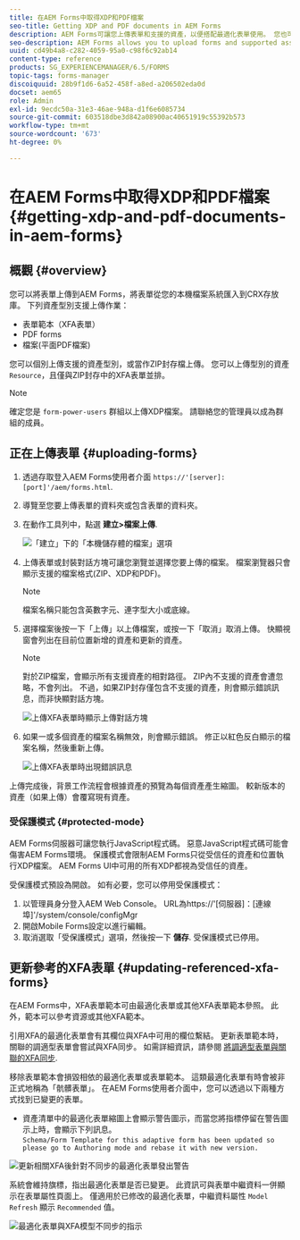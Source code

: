 ```yaml
---
title: 在AEM Forms中取得XDP和PDF檔案
seo-title: Getting XDP and PDF documents in AEM Forms
description: AEM Forms可讓您上傳表單和支援的資產，以便搭配最適化表單使用。 您也可以以ZIP檔形式大量上傳表單和相關資源。
seo-description: AEM Forms allows you to upload forms and supported assets to use with adaptive forms. You can also bulk upload forms and related resources as a ZIP.
uuid: cd49b4a8-c282-4059-95a0-c98f6c92ab14
content-type: reference
products: SG_EXPERIENCEMANAGER/6.5/FORMS
topic-tags: forms-manager
discoiquuid: 28b9f1d6-6a52-458f-a8ed-a206502eda0d
docset: aem65
role: Admin
exl-id: 9ecdc50a-31e3-46ae-948a-d1f6e6085734
source-git-commit: 603518dbe3d842a08900ac40651919c55392b573
workflow-type: tm+mt
source-wordcount: '673'
ht-degree: 0%

---
```


# 在AEM Forms中取得XDP和PDF檔案{#getting-xdp-and-pdf-documents-in-aem-forms}

## 概觀 {#overview}

您可以將表單上傳到AEM Forms，將表單從您的本機檔案系統匯入到CRX存放庫。 下列資產型別支援上傳作業：

* 表單範本（XFA表單）
* PDF forms
* 檔案(平面PDF檔案)

您可以個別上傳支援的資產型別，或當作ZIP封存檔上傳。 您可以上傳型別的資產 `Resource`，且僅與ZIP封存中的XFA表單並排。

>[!NOTE]
>
>確定您是 `form-power-users` 群組以上傳XDP檔案。 請聯絡您的管理員以成為群組的成員。

## 正在上傳表單 {#uploading-forms}

1. 透過存取登入AEM Forms使用者介面 `https://'[server]:[port]'/aem/forms.html`.
1. 導覽至您要上傳表單的資料夾或包含表單的資料夾。
1. 在動作工具列中，點選 **建立>檔案上傳**.

   ![「建立」下的「本機儲存體的檔案」選項](assets/step.png)

1. 上傳表單或封裝對話方塊可讓您瀏覽並選擇您要上傳的檔案。 檔案瀏覽器只會顯示支援的檔案格式(ZIP、XDP和PDF)。

   >[!NOTE]
   >
   >檔案名稱只能包含英數字元、連字型大小或底線。

1. 選擇檔案後按一下「上傳」以上傳檔案，或按一下「取消」取消上傳。 快顯視窗會列出在目前位置新增的資產和更新的資產。

   >[!NOTE]
   >
   >對於ZIP檔案，會顯示所有支援資產的相對路徑。 ZIP內不支援的資產會遭忽略，不會列出。 不過，如果ZIP封存僅包含不支援的資產，則會顯示錯誤訊息，而非快顯對話方塊。

   ![上傳XFA表單時顯示上傳對話方塊](assets/upload-scr.png)

1. 如果一或多個資產的檔案名稱無效，則會顯示錯誤。 修正以紅色反白顯示的檔案名稱，然後重新上傳。

   ![上傳XFA表單時出現錯誤訊息](assets/upload-scr-err.png)

上傳完成後，背景工作流程會根據資產的預覽為每個資產產生縮圖。 較新版本的資產（如果上傳）會覆寫現有資產。

### 受保護模式 {#protected-mode}

AEM Forms伺服器可讓您執行JavaScript程式碼。 惡意JavaScript程式碼可能會傷害AEM Forms環境。 保護模式會限制AEM Forms只從受信任的資產和位置執行XDP檔案。 AEM Forms UI中可用的所有XDP都視為受信任的資產。

受保護模式預設為開啟。 如有必要，您可以停用受保護模式：

1. 以管理員身分登入AEM Web Console。 URL為https://&#39;[伺服器]：[連線埠]&#39;/system/console/configMgr
1. 開啟Mobile Forms設定以進行編輯。
1. 取消選取「受保護模式」選項，然後按一下 **儲存**. 受保護模式已停用。

## 更新參考的XFA表單 {#updating-referenced-xfa-forms}

在AEM Forms中，XFA表單範本可由最適化表單或其他XFA表單範本參照。 此外，範本可以參考資源或其他XFA範本。

引用XFA的最適化表單會有其欄位與XFA中可用的欄位繫結。 更新表單範本時，關聯的調適型表單會嘗試與XFA同步。 如需詳細資訊，請參閱 [將調適型表單與關聯的XFA同步](../../forms/using/synchronizing-adaptive-forms-xfa.md).

移除表單範本會損毀相依的最適化表單或表單範本。 這類最適化表單有時會被非正式地稱為「骯髒表單」。 在AEM Forms使用者介面中，您可以透過以下兩種方式找到已變更的表單。

* 資產清單中的最適化表單縮圖上會顯示警告圖示，而當您將指標停留在警告圖示上時，會顯示下列訊息。\
   `Schema/Form Template for this adaptive form has been updated so please go to Authoring mode and rebase it with new version.`

![更新相關XFA後針對不同步的最適化表單發出警告](assets/dirtyaf.png)

系統會維持旗標，指出最適化表單是否已變更。 此資訊可與表單中繼資料一併顯示在表單屬性頁面上。 僅適用於已修改的最適化表單，中繼資料屬性 `Model Refresh` 顯示 `Recommended` 值。

![最適化表單與XFA模型不同步的指示](assets/model-refresh.png)
